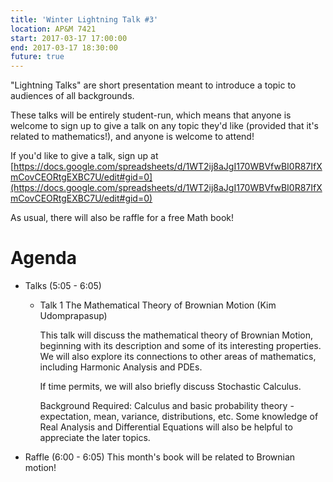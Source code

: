 ```yaml
---
title: 'Winter Lightning Talk #3'
location: AP&M 7421
start: 2017-03-17 17:00:00
end: 2017-03-17 18:30:00
future: true
---
```

"Lightning Talks" are short presentation meant to introduce a topic to
audiences of all backgrounds.

These talks will be entirely student-run, which means that anyone is
welcome to sign up to give a talk on any topic they'd like (provided
that it's related to mathematics!), and anyone is welcome to attend!

If you'd like to give a talk, sign up at
[https://docs.google.com/spreadsheets/d/1WT2ij8aJgI170WBVfwBI0R87IfXmCovCEORtgEXBC7U/edit#gid=0](https://docs.google.com/spreadsheets/d/1WT2ij8aJgI170WBVfwBI0R87IfXmCovCEORtgEXBC7U/edit#gid=0)

As usual, there will also be raffle for a free Math book!

# Agenda
- Talks (5:05 - 6:05)
    - Talk 1
        The Mathematical Theory of Brownian Motion
        (Kim Udomprapasup)

        This talk will discuss the mathematical theory of Brownian Motion, beginning with its description and some of its interesting properties. We will also explore its connections to other areas of mathematics, including Harmonic Analysis and PDEs.

        If time permits, we will also briefly discuss Stochastic Calculus.

        Background Required:
        Calculus and basic probability theory - expectation, mean, variance, distributions, etc. Some knowledge of Real Analysis and Differential Equations will also be helpful to appreciate the later topics.

- Raffle (6:00 - 6:05)
    This month's book will be related to Brownian motion!
